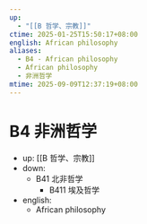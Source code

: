 ```yaml
---
up:
  - "[[B 哲学、宗教]]"
ctime: 2025-01-25T15:50:17+08:00
english: African philosophy
aliases:
  - B4 - African philosophy
  - African philosophy
  - 非洲哲学
mtime: 2025-09-09T12:37:19+08:00
---
```


# B4 非洲哲学

- up: [[B 哲学、宗教]]
- down:
	- B41 北非哲学
		- B411 埃及哲学
- english:
	- African philosophy
